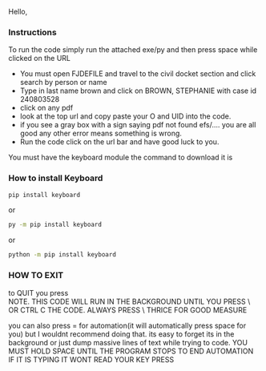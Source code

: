 Hello, 
### Instructions
To run the code simply run the attached exe/py and then press space while clicked on the URL
* You must open FJDEFILE and travel to the civil docket section and click search by person or name
* Type in last name brown and click on BROWN, STEPHANIE with case id 240803528
* click on any pdf
* look at the top url and copy paste your O and UID into the code.
* if you see a gray box with a sign saying pdf not found efs/.... you are all good any other error means something is wrong.
* Run the code click on the url bar and have good luck to you.

You must have the keyboard module the command to download it is
### How to install Keyboard
```bash
pip install keyboard
```
or
```bash
py -m pip install keyboard
```
or
```bash
python -m pip install keyboard
```
### HOW TO EXIT
to QUIT you press \
NOTE. THIS CODE WILL RUN IN THE BACKGROUND UNTIL YOU PRESS \ OR CTRL C THE CODE. ALWAYS PRESS \ THRICE FOR GOOD MEASURE


you can also press = for automation(it will automatically press space for you) but I wouldnt recommend doing that.
its easy to forget its in the background or just dump massive lines of text while trying to code.
YOU MUST HOLD SPACE UNTIL THE PROGRAM STOPS TO END AUTOMATION
IF IT IS TYPING IT WONT READ YOUR KEY PRESS